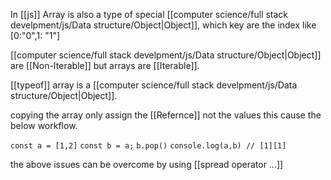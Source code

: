 In [[js]] Array is also a type of special [[computer science/full stack develpment/js/Data structure/Object|Object]], which key are the index like [0:"0",1: "1"]

[[computer science/full stack develpment/js/Data structure/Object|Object]] are [[Non-Iterable]] but arrays are [[Iterable]].

[[typeof]] array is a [[computer science/full stack develpment/js/Data structure/Object|Object]].

copying the array only assign the [[Refernce]] not the values this cause the below workflow.

`const a = [1,2]`
`const b = a;`
`b.pop()`
`console.log(a,b) // [1][1]`

the above issues can be overcome by using [[spread operator ...]]

